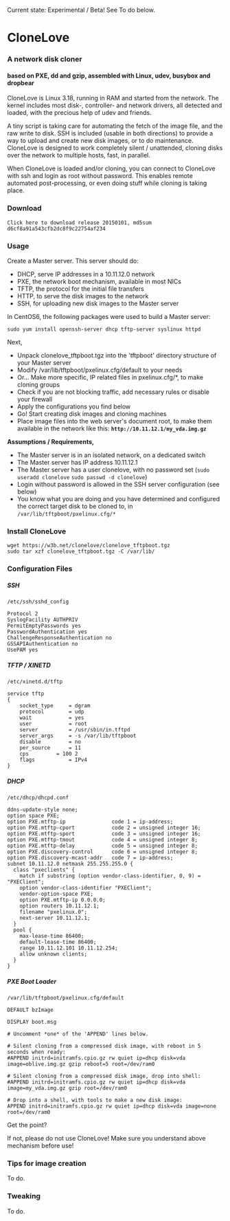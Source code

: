 Current state: Experimental / Beta! See To do below.

# CloneLove

### A network disk cloner
#### based on PXE, dd and gzip, assembled with Linux, udev, busybox and dropbear

CloneLove is Linux 3.18, running in RAM and started from the network. The kernel includes most disk-, controller- and network drivers, all detected and loaded, with the precious help of udev and friends.

A tiny script is taking care for automating the fetch of the image file, and the raw write to disk. SSH is included (usable in both directions) to provide a way to upload and create new disk images, or to do maintenance. CloneLove is designed to work completely silent / unattended, cloning disks over the network to multiple hosts, fast, in parallel.

When CloneLove is loaded and/or cloning, you can connect to CloneLove with ssh and login as root without password. This enables remote automated post-processing, or even doing stuff while cloning is taking place.

### Download

    Click here to download release 20150101, md5sum d6cf8a91a543cfb2dc8f9c22754af234

### Usage

Create a Master server. This server should do:

* DHCP, serve IP addresses in a 10.11.12.0 network
* PXE, the network boot mechanism, available in most NICs
* TFTP, the protocol for the initial file transfers
* HTTP, to serve the disk images to the network
* SSH, for uploading new disk images to the Master server

In CentOS6, the following packages were used to build a Master server:

    sudo yum install openssh-server dhcp tftp-server syslinux httpd

Next,

* Unpack clonelove_tftpboot.tgz into the 'tftpboot' directory structure of your Master server
* Modify /var/lib/tftpboot/pxelinux.cfg/default to your needs
* Or... Make more specific, IP related files in pxelinux.cfg/*, to make cloning groups
* Check if you are not blocking traffic, add necessary rules or disable your firewall
* Apply the configurations you find below
* Go! Start creating disk images and cloning machines
* Place image files into the web server's document root, to make them available in the network like this: **`http://10.11.12.1/my_vda.img.gz`**

**Assumptions / Requirements,**

* The Master server is in an isolated network, on a dedicated switch
* The Master server has IP address 10.11.12.1
* The Master server has a user clonelove, with no password set (`sudo useradd clonelove` `sudo passwd -d clonelove`)
* Login without password is allowed in the SSH server configuration (see below)
* You know what you are doing and you have determined and configured the correct target disk to be cloned to, in `/var/lib/tftpboot/pxelinux.cfg/*`

### Install CloneLove

    wget https://w3b.net/clonelove/clonelove_tftpboot.tgz
    sudo tar xzf clonelove_tftpboot.tgz -C /var/lib/

### Configuration Files

##### SSH

`/etc/ssh/sshd_config`

    Protocol 2
    SyslogFacility AUTHPRIV
    PermitEmptyPasswords yes
    PasswordAuthentication yes
    ChallengeResponseAuthentication no
    GSSAPIAuthentication no
    UsePAM yes

##### TFTP / XINETD

`/etc/xinetd.d/tftp`

    service tftp
    {
    	socket_type		= dgram
    	protocol		= udp
    	wait			= yes
    	user			= root
    	server			= /usr/sbin/in.tftpd
    	server_args		= -s /var/lib/tftpboot
    	disable			= no
    	per_source		= 11
    	cps			= 100 2
    	flags			= IPv4
    } 

##### DHCP

`/etc/dhcp/dhcpd.conf`

    ddns-update-style none;
    option space PXE;
    option PXE.mtftp-ip               code 1 = ip-address;  
    option PXE.mtftp-cport            code 2 = unsigned integer 16;
    option PXE.mtftp-sport            code 3 = unsigned integer 16;
    option PXE.mtftp-tmout            code 4 = unsigned integer 8;
    option PXE.mtftp-delay            code 5 = unsigned integer 8;
    option PXE.discovery-control      code 6 = unsigned integer 8;
    option PXE.discovery-mcast-addr   code 7 = ip-address;
    subnet 10.11.12.0 netmask 255.255.255.0 {
      class "pxeclients" {
        match if substring (option vendor-class-identifier, 0, 9) = "PXEClient";
        option vendor-class-identifier "PXEClient";
        vendor-option-space PXE;
        option PXE.mtftp-ip 0.0.0.0;
        option routers 10.11.12.1;
        filename "pxelinux.0";
        next-server 10.11.12.1;
      }
      pool {
        max-lease-time 86400;
        default-lease-time 86400;
        range 10.11.12.101 10.11.12.254;
        allow unknown clients;
      }
    }

##### PXE Boot Loader

`/var/lib/tftpboot/pxelinux.cfg/default`

    DEFAULT bzImage
    
    DISPLAY boot.msg
    
    # Uncomment *one* of the 'APPEND' lines below.
    
    # Silent cloning from a compressed disk image, with reboot in 5 seconds when ready:
    #APPEND initrd=initramfs.cpio.gz rw quiet ip=dhcp disk=vda image=oblive.img.gz gzip reboot=5 root=/dev/ram0
    
    # Silent cloning from a compressed disk image, drop into shell:
    #APPEND initrd=initramfs.cpio.gz rw quiet ip=dhcp disk=vda image=my_vda.img.gz gzip root=/dev/ram0
    
    # Drop into a shell, with tools to make a new disk image:
    APPEND initrd=initramfs.cpio.gz rw quiet ip=dhcp disk=vda image=none root=/dev/ram0
    
Get the point?

If not, please do not use CloneLove! Make sure you understand above mechanism before use!

### Tips for image creation

To do.

### Tweaking

To do.
